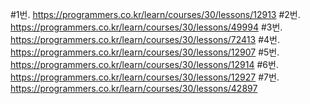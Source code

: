 #1번. https://programmers.co.kr/learn/courses/30/lessons/12913
#2번. https://programmers.co.kr/learn/courses/30/lessons/49994
#3번. https://programmers.co.kr/learn/courses/30/lessons/72413
#4번. https://programmers.co.kr/learn/courses/30/lessons/12907
#5번. https://programmers.co.kr/learn/courses/30/lessons/12914
#6번. https://programmers.co.kr/learn/courses/30/lessons/12927
#7번. https://programmers.co.kr/learn/courses/30/lessons/42897
